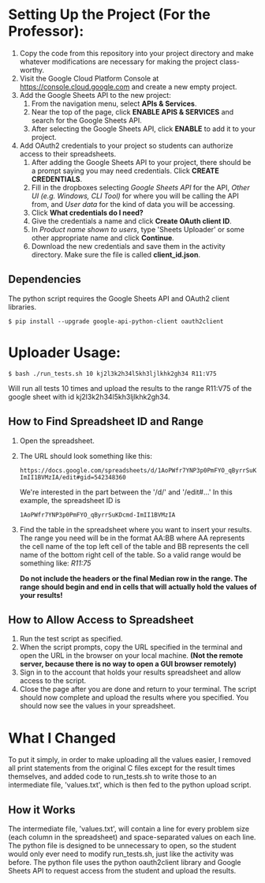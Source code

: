 # Setting Up the Project (For the Professor):
1. Copy the code from this repository into your project directory and make whatever modifications are necessary for making the project class-worthy.
2. Visit the Google Cloud Platform Console at <https://console.cloud.google.com> and create a new empty project.
3. Add the Google Sheets API to the new project:
   1. From the navigation menu, select **APIs & Services**.
   2. Near the top of the page, click **ENABLE APIS & SERVICES** and search for the Google Sheets API.
   3. After selecting the Google Sheets API, click **ENABLE** to add it to your project.
4. Add OAuth2 credentials to your project so students can authorize access to their spreadsheets.
   1. After adding the Google Sheets API to your project, there should be a prompt saying you may need credentials. Click **CREATE CREDENTIALS**.
   2. Fill in the dropboxes selecting *Google Sheets API* for the API, *Other UI (e.g. Windows, CLI Tool)* for where you will be calling the API from, and *User data* for the kind of data you will be accessing.
   3. Click **What credentials do I need?**
   4. Give the credentials a name and click **Create OAuth client ID**.
   5. In *Product name shown to users*, type 'Sheets Uploader' or some other appropriate name and click **Continue**.
   6. Download the new credentials and save them in the activity directory. Make sure the file is called **client_id.json**.

## Dependencies
The python script requires the Google Sheets API and OAuth2 client libraries.
```console
$ pip install --upgrade google-api-python-client oauth2client
```

# Uploader Usage:
```console
$ bash ./run_tests.sh 10 kj2l3k2h34l5kh3ljlkhk2gh34 R11:V75
```
Will run all tests 10 times and upload the results to the range R11:V75 of the google sheet with id kj2l3k2h34l5kh3ljlkhk2gh34.

## How to Find Spreadsheet ID and Range
1. Open the spreadsheet.
2. The URL should look something like this:
   ```
   https://docs.google.com/spreadsheets/d/1AoPWfr7YNP3p0PmFYO_qByrrSuKDcmd-ImII1BVMzIA/edit#gid=542348360
   ```
   We're interested in the part between the '/d/' and '/edit#...'
   In this example, the spreadsheet ID is
   ```
   1AoPWfr7YNP3p0PmFYO_qByrrSuKDcmd-ImII1BVMzIA
   ```
3. Find the table in the spreadsheet where you want to insert your results. The range you need will be in the format AA:BB where AA represents the cell name of the top left cell of the table and BB represents the cell name of the bottom right cell of the table. So a valid range would be something like: *R11:75*
   
   **Do not include the headers or the final Median row in the range. The range should begin and end in cells that will actually hold the values of your results!**

## How to Allow Access to Spreadsheet
1. Run the test script as specified.
2. When the script prompts, copy the URL specified in the terminal and open the URL in the browser on your local machine. **(Not the remote server, because there is no way to open a GUI browser remotely)**
3. Sign in to the account that holds your results spreadsheet and allow access to the script.
4. Close the page after you are done and return to your terminal. The script should now complete and upload the results where you specified. You should now see the values in your spreadsheet.

# What I Changed
To put it simply, in order to make uploading all the values easier, I removed all print statements from the original C files except for the result times themselves, and added code to run_tests.sh to write those to an intermediate file, 'values.txt', which is then fed to the python upload script.

## How it Works
The intermediate file, 'values.txt', will contain a line for every problem size (each column in the spreadsheet) and space-separated values on each line. The python file is designed to be unnecessary to open, so the student would only ever need to modify run_tests.sh, just like the activity was before. The python file uses the python oauth2client library and Google Sheets API to request access from the student and upload the results.
